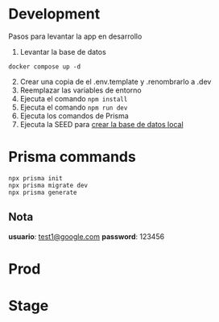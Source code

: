 # Development
Pasos para levantar la app en desarrollo

1. Levantar la base de datos
```
docker compose up -d
```

2. Crear una copia de el .env.template y .renombrarlo a .dev
3. Reemplazar las variables de entorno
4. Ejecuta el comando ``` npm install ```
5. Ejecuta el comando ``` npm run dev ```
6. Ejecuta los comandos de Prisma
7. Ejecuta la SEED para [crear la base de datos local](localhost:3000/api/seed)
# Prisma commands

```
npx prisma init
npx prisma migrate dev
npx prisma generate
```

## Nota
__usuario__: test1@google.com
__password__: 123456

# Prod


# Stage
